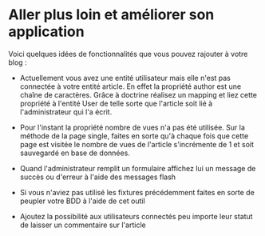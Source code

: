 # Aller plus loin et améliorer son application

Voici quelques idées de fonctionnalités que vous pouvez rajouter à votre blog :

- Actuellement vous avez une entité utilisateur mais elle n'est pas connectée à votre entité article. En effet la propriété author est une chaîne de caractères. Grâce à doctrine réalisez un mapping et liez cette propriété à l'entité User de telle sorte que l'article soit lié à l'administrateur qui l'a écrit.

- Pour l'instant la propriété nombre de vues n'a pas été utilisée. Sur la méthode de la page single, faites en sorte qu'à chaque fois que cette page est visitée le nombre de vues de l'article s'incrémente de 1 et soit sauvegardé en base de données.

- Quand l'administrateur remplit un formulaire affichez lui un message de succès ou d'erreur à l'aide des messages flash

- Si vous n'aviez pas utilisé les fixtures précédemment faites en sorte de peupler votre BDD à l'aide de cet outil

- Ajoutez la possibilité aux utilisateurs connectés peu importe leur statut de laisser un commentaire sur l'article
